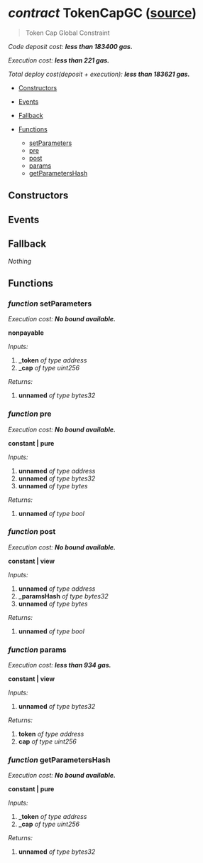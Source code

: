 # *contract* TokenCapGC ([source](https://github.com/daostack/daostack/tree/master/./contracts/globalConstraints/TokenCapGC.sol))
> Token Cap Global Constraint

*Code deposit cost: **less than 183400 gas.***

*Execution cost: **less than 221 gas.***

*Total deploy cost(deposit + execution): **less than 183621 gas.***

- [Constructors](#constructors)

- [Events](#events)

- [Fallback](#fallback)
- [Functions](#functions)
    - [setParameters](#function-setparameters)
    - [pre](#function-pre)
    - [post](#function-post)
    - [params](#function-params)
    - [getParametersHash](#function-getparametershash)
## Constructors

## Events

## Fallback
*Nothing*
## Functions
### *function* setParameters

*Execution cost: **No bound available.***

**nonpayable**

*Inputs:*
1. **_token** *of type address*
2. **_cap** *of type uint256*

*Returns:*
1. **unnamed** *of type bytes32*


### *function* pre

*Execution cost: **No bound available.***

**constant | pure**

*Inputs:*
1. **unnamed** *of type address*
2. **unnamed** *of type bytes32*
3. **unnamed** *of type bytes*

*Returns:*
1. **unnamed** *of type bool*


### *function* post

*Execution cost: **No bound available.***

**constant | view**

*Inputs:*
1. **unnamed** *of type address*
2. **_paramsHash** *of type bytes32*
3. **unnamed** *of type bytes*

*Returns:*
1. **unnamed** *of type bool*


### *function* params

*Execution cost: **less than 934 gas.***

**constant | view**

*Inputs:*
1. **unnamed** *of type bytes32*

*Returns:*
1. **token** *of type address*
2. **cap** *of type uint256*


### *function* getParametersHash

*Execution cost: **No bound available.***

**constant | pure**

*Inputs:*
1. **_token** *of type address*
2. **_cap** *of type uint256*

*Returns:*
1. **unnamed** *of type bytes32*


